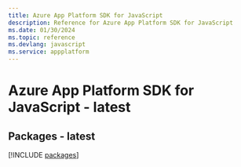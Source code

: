 ```yaml
---
title: Azure App Platform SDK for JavaScript
description: Reference for Azure App Platform SDK for JavaScript
ms.date: 01/30/2024
ms.topic: reference
ms.devlang: javascript
ms.service: appplatform
---
```

# Azure App Platform SDK for JavaScript - latest
## Packages - latest
[!INCLUDE [packages](app-platform-index.md)]